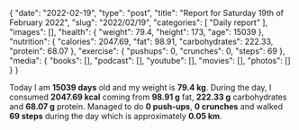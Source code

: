 {
    "date": "2022-02-19",
    "type": "post",
    "title": "Report for Saturday 19th of February 2022",
    "slug": "2022\/02\/19",
    "categories": [
        "Daily report"
    ],
    "images": [],
    "health": {
        "weight": 79.4,
        "height": 173,
        "age": 15039
    },
    "nutrition": {
        "calories": 2047.69,
        "fat": 98.91,
        "carbohydrates": 222.33,
        "protein": 68.07
    },
    "exercise": {
        "pushups": 0,
        "crunches": 0,
        "steps": 69
    },
    "media": {
        "books": [],
        "podcast": [],
        "youtube": [],
        "movies": [],
        "photos": []
    }
}

Today I am <strong>15039 days</strong> old and my weight is <strong>79.4 kg</strong>. During the day, I consumed <strong>2047.69 kcal</strong> coming from <strong>98.91 g</strong> fat, <strong>222.33 g</strong> carbohydrates and <strong>68.07 g</strong> protein. Managed to do <strong>0 push-ups</strong>, <strong>0 crunches</strong> and walked <strong>69 steps</strong> during the day which is approximately <strong>0.05 km</strong>.